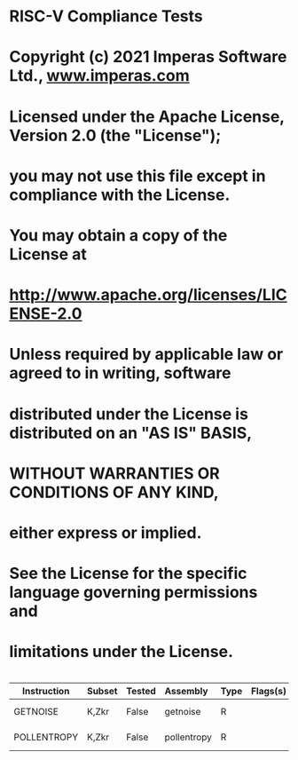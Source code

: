 # RISC-V Compliance Tests
#
#
# Copyright (c) 2021 Imperas Software Ltd., www.imperas.com
#
# Licensed under the Apache License, Version 2.0 (the "License");
# you may not use this file except in compliance with the License.
# You may obtain a copy of the License at
#
#   http://www.apache.org/licenses/LICENSE-2.0
#
# Unless required by applicable law or agreed to in writing, software
# distributed under the License is distributed on an "AS IS" BASIS,
# WITHOUT WARRANTIES OR CONDITIONS OF ANY KIND,
# either express or implied.
#
# See the License for the specific language governing permissions and
# limitations under the License.
#
#


| Instruction          | Subset          | Tested   | Assembly             | Type            | Flags(s)        | Description                                                   |
| -------------------- |:--------------- |:-------- |:-------------------- |:--------------- |:--------------- |:------------------------------------------------------------- |
| GETNOISE             | K,Zkr           | False    | getnoise             | R               |                 |  Noise Source Test                                            |
| POLLENTROPY          | K,Zkr           | False    | pollentropy          | R               |                 |  Poll Randomness                                              |



